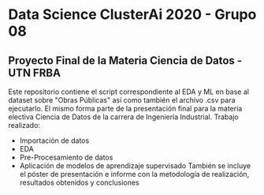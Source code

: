 # Data Science ClusterAi 2020 - Grupo 08

## Proyecto Final de la Materia Ciencia de Datos - UTN FRBA 

Este repositorio contiene el script correspondiente al EDA y ML en base al dataset sobre "Obras Públicas" así como también el archivo .csv para ejecutarlo. 
El mismo forma parte de la presentación final para la materia electiva Ciencia de Datos de la carrera de Ingeniería Industrial. 
Trabajo realizado:
- Importación de datos
- EDA
- Pre-Procesamiento de datos
- Aplicación de modelos de aprendizaje supervisado
También se incluye el póster de presentación e informe con la metodología de realización, resultados obtenidos y conclusiones
